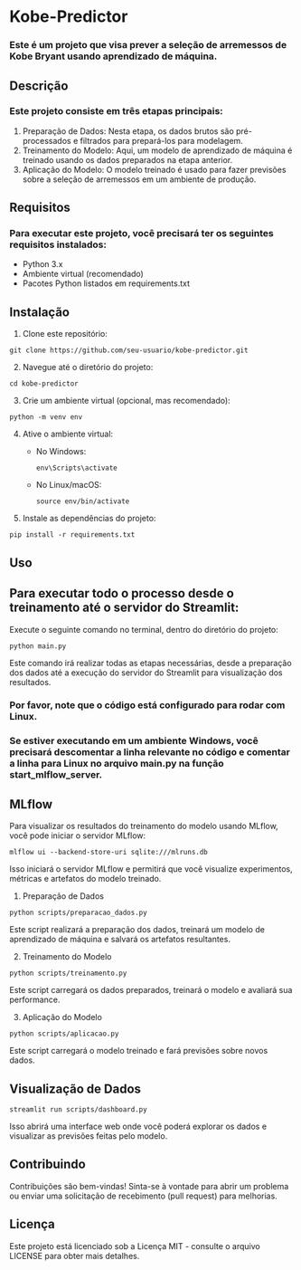# Kobe-Predictor

### Este é um projeto que visa prever a seleção de arremessos de Kobe Bryant usando aprendizado de máquina.

## Descrição
### Este projeto consiste em três etapas principais:

1. Preparação de Dados: Nesta etapa, os dados brutos são pré-processados e filtrados para prepará-los para modelagem.
2. Treinamento do Modelo: Aqui, um modelo de aprendizado de máquina é treinado usando os dados preparados na etapa anterior.
3. Aplicação do Modelo: O modelo treinado é usado para fazer previsões sobre a seleção de arremessos em um ambiente de produção.

## Requisitos

### Para executar este projeto, você precisará ter os seguintes requisitos instalados:

- Python 3.x
- Ambiente virtual (recomendado)
- Pacotes Python listados em requirements.txt

## Instalação

1. Clone este repositório:

```
git clone https://github.com/seu-usuario/kobe-predictor.git
```

2. Navegue até o diretório do projeto:

```
cd kobe-predictor
```

3. Crie um ambiente virtual (opcional, mas recomendado):

```
python -m venv env
```

4. Ative o ambiente virtual:

    - No Windows:

        ```
        env\Scripts\activate
        ```

    - No Linux/macOS:

        ```
        source env/bin/activate
        ```


5. Instale as dependências do projeto:

```
pip install -r requirements.txt
```

## Uso

## Para executar todo o processo desde o treinamento até o servidor do Streamlit:

Execute o seguinte comando no terminal, dentro do diretório do projeto:

```
python main.py
```

Este comando irá realizar todas as etapas necessárias, desde a preparação dos dados até a execução do servidor do Streamlit para visualização dos resultados.

### Por favor, note que o código está configurado para rodar com Linux. 

### Se estiver executando em um ambiente Windows, você precisará descomentar a linha relevante no código e comentar a linha para Linux no arquivo main.py na função start_mlflow_server.

## MLflow
Para visualizar os resultados do treinamento do modelo usando MLflow, você pode iniciar o servidor MLflow:

```
mlflow ui --backend-store-uri sqlite:///mlruns.db
```
Isso iniciará o servidor MLflow e permitirá que você visualize experimentos, métricas e artefatos do modelo treinado.


1. Preparação de Dados

```
python scripts/preparacao_dados.py
```
Este script realizará a preparação dos dados, treinará um modelo de aprendizado de máquina e salvará os artefatos resultantes.

2. Treinamento do Modelo

```
python scripts/treinamento.py
```
Este script carregará os dados preparados, treinará o modelo e avaliará sua performance.

3. Aplicação do Modelo

```
python scripts/aplicacao.py
```
Este script carregará o modelo treinado e fará previsões sobre novos dados.

## Visualização de Dados

```
streamlit run scripts/dashboard.py
```
Isso abrirá uma interface web onde você poderá explorar os dados e visualizar as previsões feitas pelo modelo.

## Contribuindo
Contribuições são bem-vindas! Sinta-se à vontade para abrir um problema ou enviar uma solicitação de recebimento (pull request) para melhorias.

## Licença
Este projeto está licenciado sob a Licença MIT - consulte o arquivo LICENSE para obter mais detalhes.